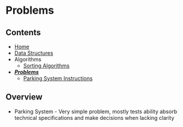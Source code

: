 # Problems

## Contents
* [Home](/)
* [Data Structures](/src/main/java/org/algomonster/datastructures)
* Algorithms
    * [Sorting Algorithms](/src/main/java/org/algomonster/algorithms/sort)
* [***Problems***](/src/main/java/org/algomonster/problems)
    * [Parking System Instructions](/src/main/java/org/algomonster/problems/instructions/ParkingSystem.md)

## Overview

* Parking System - Very simple problem, mostly tests ability absorb technical specifications and make decisions when lacking clarity